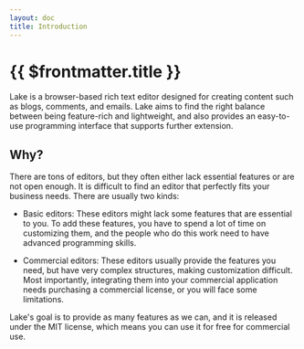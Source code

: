 ```yaml
---
layout: doc
title: Introduction
---
```


# {{ $frontmatter.title }}

Lake is a browser-based rich text editor designed for creating content such as blogs, comments, and emails. Lake aims to find the right balance between being feature-rich and lightweight, and also provides an easy-to-use programming interface that supports further extension.

## Why?

There are tons of editors, but they often either lack essential features or are not open enough. It is difficult to find an editor that perfectly fits your business needs. There are usually two kinds:

* Basic editors: These editors might lack some features that are essential to you. To add these features, you have to spend a lot of time on customizing them, and the people who do this work need to have advanced programming skills.

* Commercial editors: These editors usually provide the features you need, but have very complex structures, making customization difficult. Most importantly, integrating them into your commercial application needs purchasing a commercial license, or you will face some limitations.

Lake's goal is to provide as many features as we can, and it is released under the MIT license, which means you can use it for free for commercial use.
